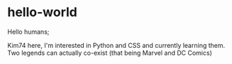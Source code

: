 # hello-world

Hello humans;

Kim74 here, I'm interested in Python and CSS and currently learning them.
Two legends can actually co-exist (that being Marvel and DC Comics)
